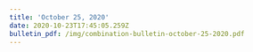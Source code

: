 ```yaml
---
title: 'October 25, 2020'
date: 2020-10-23T17:45:05.259Z
bulletin_pdf: /img/combination-bulletin-october-25-2020.pdf
---
```


